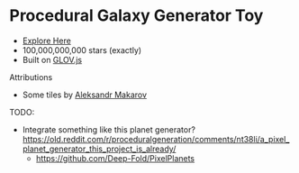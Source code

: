 Procedural Galaxy Generator Toy
============================

* [Explore Here](https://jimbly.github.io/galaxy-gen/)
* 100,000,000,000 stars (exactly)
* Built on [GLOV.js](https://github.com/jimbly/glovjs)

Attributions
* Some tiles by [Aleksandr Makarov](https://iknowkingrabbit.itch.io/heroic-overworld)

TODO:
* Integrate something like this planet generator? https://old.reddit.com/r/proceduralgeneration/comments/nt38li/a_pixel_planet_generator_this_project_is_already/
  * https://github.com/Deep-Fold/PixelPlanets